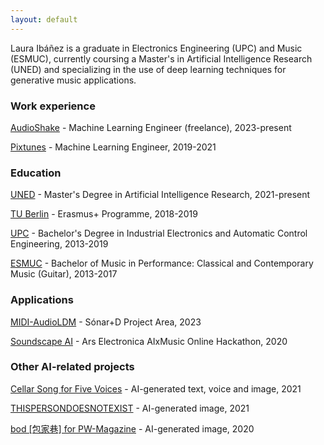 ```yaml
---
layout: default
---
```


Laura Ibáñez is a graduate in Electronics Engineering (UPC) and Music (ESMUC), currently coursing a Master's in Artificial Intelligence Research (UNED) and specializing in the use of deep learning techniques for generative music applications.

### Work experience

[AudioShake](https://www.audioshake.ai/) - Machine Learning Engineer (freelance), 2023-present

[Pixtunes](https://www.pixtunes.com/) - Machine Learning Engineer, 2019-2021

### Education

[UNED](https://www.uned.es/) - Master's Degree in Artificial Intelligence Research, 2021-present

[TU Berlin](https://www.tu.berlin/) - Erasmus+ Programme, 2018-2019

[UPC](https://www.upc.edu/) - Bachelor's Degree in Industrial Electronics and Automatic Control Engineering, 2013-2019

[ESMUC](https://www.esmuc.cat/) - Bachelor of Music in Performance: Classical and Contemporary Music (Guitar), 2013-2017

### Applications

[MIDI-AudioLDM](https://huggingface.co/spaces/lauraibnz/midi-audioldm) - Sónar+D Project Area, 2023

[Soundscape AI](https://soundscape-ai.netlify.app/) - Ars Electronica AIxMusic Online Hackathon, 2020

### Other AI-related projects

[Cellar Song for Five Voices](https://www.virtuallyrealityevents.com/emmettwilliams) - AI-generated text, voice and image, 2021

[THISPERSONDOESNOTEXIST](https://www.michaelbrailey.com/thispersondoesnotexist) - AI-generated image, 2021

[bod [包家巷] for PW-Magazine](https://pw-magazine.com/2020/bod-sentient-sounds-impossible-to-avoid) - AI-generated image, 2020
